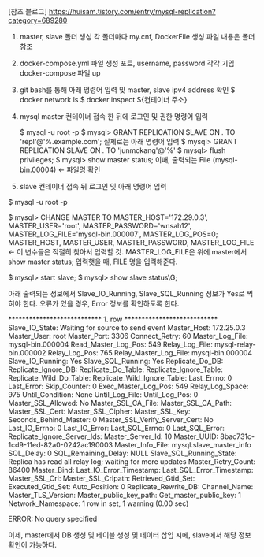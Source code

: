 <!-- DB 이중화 master <-> slave 가이드 -->

[참조 블로그] 
https://huisam.tistory.com/entry/mysql-replication?category=689280


1. master, slave 폴더 생성 
   각 폴더마다 my.cnf, DockerFile 생성 
   파일 내용은 폴더 참조 


2. docker-compose.yml 파일 생성 
   포트, username, password 각각 기입 
   docker-compose 파일 up 


3. git bash를 통해 아래 명령어 입력 및 master, slave ipv4 address 확인 
    $ docker network ls 
    $ docker inspect ${컨테이너 주소}

<!-- master 에서 할 것 -->
4. mysql master 컨테이너 접속 한 뒤에 로그인 및 권한 명령어 입력 

    $ mysql -u root -p 
    $ mysql> GRANT REPLICATION SLAVE ON *.* TO 'repl'@'%.example.com';
      실제로는 아래 명령어 입력 
    $ mysql> GRANT REPLICATION SLAVE ON *.* TO 'junmokang'@'%'
    $ mysql> flush privileges; 
    $ mysql> show master status; 
    이때, 출력되는 File (mysql-bin.00004) <- 파일명 확인 


5. slave 컨테이너 접속 뒤 로그인 및 아래 명령어 입력  
<!-- slave에서 할 것 -->

$ mysql -u root -p 

$ mysql> CHANGE MASTER TO MASTER_HOST='172.29.0.3', MASTER_USER='root', MASTER_PASSWORD='wnsah12', MASTER_LOG_FILE='mysql-bin.000007', MASTER_LOG_POS=0;
MASTER_HOST, MASTER_USER, MASTER_PASSWORD, MASTER_LOG_FILE <- 이 변수들은 적절히 찾아서 입력할 것. MASTER_LOG_FILE은 위에 master에서 show master status; 입력햇을 때, FILE 명을 입력해준다. 

$ mysql> start slave; 
$ mysql> show slave status\G; 

아래 출력되는 정보에서  Slave_IO_Running, Slave_SQL_Running 정보가 Yes로 찍혀야 한다. 
오류가 있을 경우, Error 정보를 확인하도록 한다. 

*************************** 1. row ***************************
               Slave_IO_State: Waiting for source to send event
                  Master_Host: 172.25.0.3
                  Master_User: root
                  Master_Port: 3306
                Connect_Retry: 60
              Master_Log_File: mysql-bin.000004
          Read_Master_Log_Pos: 549
               Relay_Log_File: mysql-relay-bin.000002
                Relay_Log_Pos: 765
        Relay_Master_Log_File: mysql-bin.000004
             Slave_IO_Running: Yes
            Slave_SQL_Running: Yes
              Replicate_Do_DB:
          Replicate_Ignore_DB:
           Replicate_Do_Table:
       Replicate_Ignore_Table:
      Replicate_Wild_Do_Table:
  Replicate_Wild_Ignore_Table:
                   Last_Errno: 0
                   Last_Error:
                 Skip_Counter: 0
          Exec_Master_Log_Pos: 549
              Relay_Log_Space: 975
              Until_Condition: None
               Until_Log_File:
                Until_Log_Pos: 0
           Master_SSL_Allowed: No
           Master_SSL_CA_File:
           Master_SSL_CA_Path:
              Master_SSL_Cert:
            Master_SSL_Cipher:
               Master_SSL_Key:
        Seconds_Behind_Master: 0
Master_SSL_Verify_Server_Cert: No
                Last_IO_Errno: 0
                Last_IO_Error:
               Last_SQL_Errno: 0
               Last_SQL_Error:
  Replicate_Ignore_Server_Ids:
             Master_Server_Id: 10
                  Master_UUID: 8bac731c-1cd9-11ed-82a0-0242ac190003
             Master_Info_File: mysql.slave_master_info
                    SQL_Delay: 0
          SQL_Remaining_Delay: NULL
      Slave_SQL_Running_State: Replica has read all relay log; waiting for more updates
           Master_Retry_Count: 86400
                  Master_Bind:
      Last_IO_Error_Timestamp:
     Last_SQL_Error_Timestamp:
               Master_SSL_Crl:
           Master_SSL_Crlpath:
           Retrieved_Gtid_Set:
            Executed_Gtid_Set:
                Auto_Position: 0
         Replicate_Rewrite_DB:
                 Channel_Name:
           Master_TLS_Version:
       Master_public_key_path:
        Get_master_public_key: 1
            Network_Namespace:
1 row in set, 1 warning (0.00 sec)

ERROR:
No query specified



<!-- 마무리 -->

이제, master에서 DB 생성 및 테이블 생성 및 데이터 삽입 시에, slave에서 해당 정보 확인이 가능하다. 

